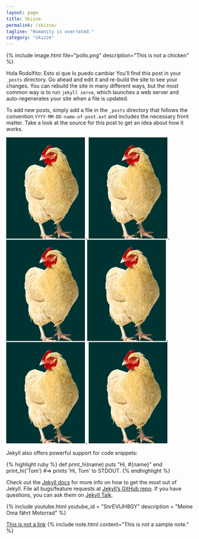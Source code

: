 ```yaml
---
layout: page
title: Skizze
permalink: /skizze/
tagline: "Humanity is overrated."
category: "skizze"
---
```

{% include image.html file="pollo.png" description="This is not a chicken" %}   

Hola Rodolfito: Esto sí que lo puedo cambiar You’ll find this post in your `_posts` directory. Go ahead and edit it and re-build the site to see your changes. You can rebuild the site in many different ways, but the most common way is to run `jekyll serve`, which launches a web server and auto-regenerates your site when a file is updated.

To add new posts, simply add a file in the `_posts` directory that follows the convention `YYYY-MM-DD-name-of-post.ext` and includes the necessary front matter. Take a look at the source for this post to get an idea about how it works.


![Mi pollo ](/assets/images/pollo.png), ![Mi pollo ](/assets/images/pollo.png), ![Mi pollo ](/assets/images/pollo.png)
![Mi pollo ](/assets/images/pollo.png), ![Mi pollo ](/assets/images/pollo.png), ![Mi pollo ](/assets/images/pollo.png)

Jekyll also offers powerful support for code snippets:

{% highlight ruby %}
def print_hi(name)
  puts "Hi, #{name}"
end
print_hi('Tom')
#=> prints 'Hi, Tom' to STDOUT.
{% endhighlight %}

Check out the [Jekyll docs][jekyll-docs] for more info on how to get the most out of Jekyll. File all bugs/feature requests at [Jekyll’s GitHub repo][jekyll-gh]. If you have questions, you can ask them on [Jekyll Talk][jekyll-talk].

[jekyll-docs]: https://jekyllrb.com/docs/home
[jekyll-gh]:   https://github.com/jekyll/jekyll
[jekyll-talk]: https://talk.jekyllrb.com/



{% include youtube.html youtube_id = "SnrEVlJH8GY"  description = "Meine Oma fährt Motorrad" %}

[This is not a link](futurevillage.org)
{% include note.html content="This is not a sample note." %}



